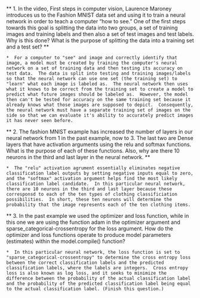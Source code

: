 ** 1. In the video, First steps in computer vision, Laurence Maroney introduces us to the Fashion MNIST data set and using it to train a neural network in order to teach a computer “how to see.”  One of the first steps towards this goal is splitting the data into two groups, a set of training images and training labels and then also a set of test images and test labels.  Why is this done?  What is the purpose of splitting the data into a training set and a test set? **

    *  For a computer to "see" and image and correctly identify that image, a model must be created by training the computer's neural network on a set of training data and then testing its accuracy on test data.  The data is split into testing and training images/labels so that the neural network can use one set (the training set) to "learn" what each image is labeled as.  The neural network then uses what it knows to be correct from the training set to create a model to predict what future images should be labeled as.  However, the model then can't be tested for accuracy on the same training set because it already knows what those images are supposed to depict.  Consequently, the neural network must have a separate training set of images on the side so that we can evaluate it's ability to accurately predict images it has never seen before.

** 2. The fashion MNIST example has increased the number of layers in our neural network from 1 in the past example, now to 3.  The last two are Dense layers that have activation arguments using the relu and softmax functions.  What is the purpose of each of these functions.  Also, why are there 10 neurons in the third and last layer in the neural network. **
    
    *  The "relu" activation agrument essentially eliminates negative classification label outputs by setting negative inputs equal to zero, and the "softmax" activation argument helps find the most likely classification label candidate.  In this particular neural network, there are 10 neurons in the third and last layer because these corresponsd to each of the ten types of clothing classificiation possibilities.  In short, these ten neurons will determine the probability that the image represents each of the ten clothing items.
   
** 3. In the past example we used the optimizer and loss function, while in this one we are using the function adam in the optimizer argument and sparse_categorical-crossentropy for the loss argument.  How do the optimizer and loss functions operate to produce model parameters (estimates) within the model.compile() function?

    *  In this particular neural network, the loss function is set to "sparse_categorical-crossentropy" to determine the cross entropy loss between the correct classification labels and the predicted classification labels, where the labels are integers.  Cross entropy loss is also known as log loss, and it seeks to minimize the difference between the probability of the actual classification label and the probability of the predicted classification label being equal to the actual classification label. (Finish this question.)
